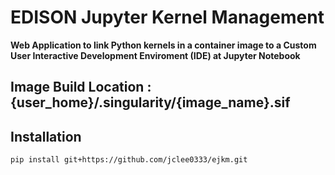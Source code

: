# EDISON Jupyter Kernel Management
**Web Application to link Python kernels in a container image to a Custom User Interactive Development Enviroment (IDE) at Jupyter Notebook**

## Image Build Location : {user_home}/.singularity/{image_name}.sif 


## Installation
`pip install git+https://github.com/jclee0333/ejkm.git`